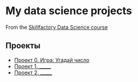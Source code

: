 # My data science projects
From the [Skillfactory Data Science course](https://skillfactory.ru/data-scientist)

## Проекты

* [Проект 0. Игра: Угадай число]()
* [Проект 1. _____](_____)
* [Проект 2. _____](_____)